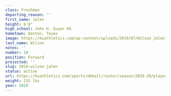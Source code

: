 ```yaml
---
class: Freshman
departing_reason: ''
first_name: Jalen
height: 6'8"
high_school: John H. Guyer HS
hometown: Denton, Texas
image: https://kuathletics.com/wp-content/uploads/2019/07/Wilson_Jalen_07182019-1024x853.jpg
last_name: Wilson
notes: ''
number: 10
position: Forward
projected: ''
slug: 2019-wilson-jalen
status: active
url: https://kuathletics.com/sports/mbball/roster/season/2019-20/player/jalen-wilson/
weight: 215 lbs
year: 2019
---
```

